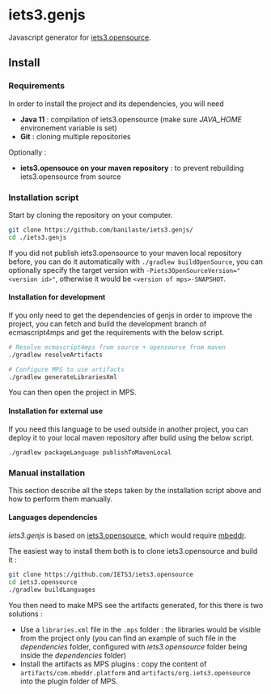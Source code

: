# iets3.genjs
Javascript generator for [iets3.opensource](https://github.com/IETS3/iets3.opensource).

## Install

### Requirements
In order to install the project and its dependencies, you will need
- **Java 11** : compilation of iets3.opensource (make sure *JAVA_HOME* environement variable is set)
- **Git** : cloning multiple repositories

Optionally :
- **iets3.opensouce on your maven repository** : to prevent rebuilding iets3.opensource from source

### Installation script
Start by cloning the repository on your computer.
```sh
git clone https://github.com/banilaste/iets3.genjs/
cd ./iets3.genjs
```

If you did not publish iets3.opensource to your maven local repository before, you can do it automatically with `./gradlew buildOpenSource`, you can optionally specify the target version with `-Piets3OpenSourceVersion="<version id>"`, otherwise it would be `<version of mps>-SNAPSHOT`.

#### Installation for development
If you only need to get the dependencies of genjs in order to improve the project, you can fetch and build the development branch of ecmascript4mps and get the requirements with the below script.
```sh
# Resolve ecmascript4mps from source + opensource from maven
./gradlew resolveArtifacts

# Configure MPS to use artifacts
./gradlew generateLibrariesXml
```

You can then open the project in MPS.

#### Installation for external use
If you need this language to be used outside in another project, you can deploy it to your local maven repository after build using the below script.
```
./gradlew packageLanguage publishToMavenLocal
```

### Manual installation
This section describe all the steps taken by the installation script above and how to perform them manually.

#### Languages dependencies
_iets3.genjs_ is based on [iets3.opensource](https://github.com/IETS3/iets3.opensource), which would require [mbeddr](http://mbeddr.com/).

The easiest way to install them both is to clone iets3.opensource and build it :
```sh
git clone https://github.com/IETS3/iets3.opensource
cd iets3.opensource
./gradlew buildLanguages
```

You then need to make MPS see the artifacts generated, for this there is two solutions :
- Use a `libraries.xml` file in the `.mps` folder : the libraries would be visible from the project only (you can find an example of such file in the *dependencies* folder, configured with *iets3.opensource* folder being inside the *dependencies* folder)
- Install the artifacts as MPS plugins : copy the content of `artifacts/com.mbeddr.platform` and `artifacts/org.iets3.opensource` into the plugin folder of MPS.
